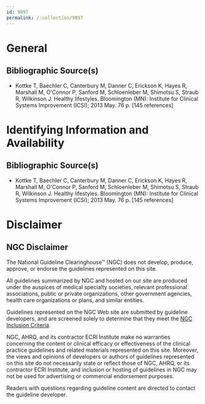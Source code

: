 ```yaml
---
id: 9897
permalink: /:collection/9897
---
```


# General

## Bibliographic Source(s)

- Kottke T, Baechler C, Canterbury M, Danner C, Erickson K, Hayes R, Marshall M, O'Connor P, Sanford M, Schloenleber M, Shimotsu S, Straub R, Wilkinson J. Healthy lifestyles. Bloomington (MN): Institute for Clinical Systems Improvement (ICSI); 2013 May. 76 p. [145 references]

# Identifying Information and Availability

## Bibliographic Source(s)

- Kottke T, Baechler C, Canterbury M, Danner C, Erickson K, Hayes R, Marshall M, O'Connor P, Sanford M, Schloenleber M, Shimotsu S, Straub R, Wilkinson J. Healthy lifestyles. Bloomington (MN): Institute for Clinical Systems Improvement (ICSI); 2013 May. 76 p. [145 references]

# Disclaimer

## NGC Disclaimer

The National Guideline Clearinghouse™ (NGC) does not develop, produce, approve, or endorse the guidelines represented on this site.

All guidelines summarized by NGC and hosted on our site are produced under the auspices of medical specialty societies, relevant professional associations, public or private organizations, other government agencies, health care organizations or plans, and similar entities.

Guidelines represented on the NGC Web site are submitted by guideline developers, and are screened solely to determine that they meet the [NGC Inclusion Criteria](/help-and-about/summaries/inclusion-criteria).

NGC, AHRQ, and its contractor ECRI Institute make no warranties concerning the content or clinical efficacy or effectiveness of the clinical practice guidelines and related materials represented on this site. Moreover, the views and opinions of developers or authors of guidelines represented on this site do not necessarily state or reflect those of NGC, AHRQ, or its contractor ECRI Institute, and inclusion or hosting of guidelines in NGC may not be used for advertising or commercial endorsement purposes.

Readers with questions regarding guideline content are directed to contact the guideline developer.

